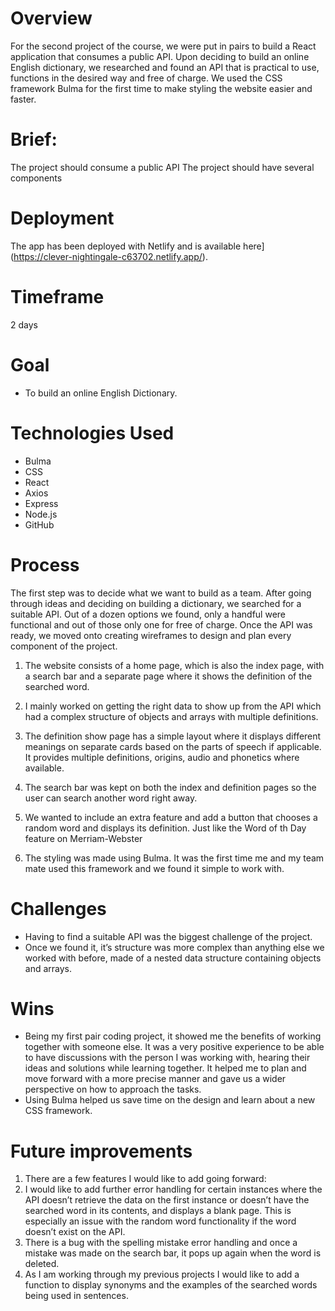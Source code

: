 # Overview
For the second project of the course, we were put in pairs to build a React application that consumes a public API. Upon deciding to build an online English dictionary, we researched and found an API that is practical to use, functions in the desired way and free of charge. We used the CSS framework Bulma for the first time to make styling the website easier and faster.

# Brief:
The project should consume a public API
The project should have several components

# Deployment
The app has been deployed with Netlify and is available here](https://clever-nightingale-c63702.netlify.app/).

# Timeframe
2 days

# Goal
* To build an online English Dictionary.

# Technologies Used
* Bulma
* CSS
* React
* Axios
* Express
* Node.js
* GitHub

# Process
The first step was to decide what we want to build as a team. After going through ideas and deciding on building a dictionary, we searched for a suitable API. Out of a dozen options we found, only a handful were functional and out of those only one for free of charge. Once the API was ready, we moved onto creating wireframes to design and plan every component of the project. 

1. The website consists of a home page, which is also the index page, with a search bar and a separate page where it shows the definition of the searched word.

2. I mainly worked on getting the right data to show up from the API which had a complex structure of objects and arrays with multiple definitions. 

3. The definition show page has a simple layout where it displays different meanings on separate cards based on the parts of speech if applicable. It provides multiple definitions, origins, audio and phonetics where available.

4. The search bar was kept on both the index and definition pages so the user can search another word right away.

5. We wanted to include an extra feature and add a button that chooses a random word and displays its definition. Just like the Word of th Day feature on Merriam-Webster

6. The styling was made using Bulma. It was the first time me and my team mate used this framework and we found it simple to work with.

# Challenges
* Having to find a suitable API was the biggest challenge of the project. 
* Once we found it, it’s structure was more complex than anything else we worked with before, made of a nested data structure containing objects and arrays.

# Wins
* Being my first pair coding project, it showed me the benefits of working together with someone else. It was a very positive experience to be able to have discussions with the person I was working with, hearing their ideas and solutions while learning together. It helped me to plan and move forward with a more precise manner and gave us a wider perspective on how to approach the tasks.
* Using Bulma helped us save time on the design and learn about a new CSS framework.

# Future improvements
1. There are  a few features I would like to add going forward:
2. I would like to add further error handling for certain instances where the API doesn’t retrieve the data on the first instance or doesn’t have the searched word in its contents, and displays a blank page. This is especially an issue with the random word functionality if the word doesn’t exist on the API.
3. There is a bug with the spelling mistake error handling and once a mistake was made on the search bar, it pops up again when the word is deleted.
4. As I am working through my previous projects I would like to add a function to display synonyms and the examples of the searched words being used in sentences.





